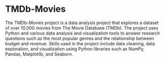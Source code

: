 # TMDb-Movies

The TMDb-Movies project is a data analysis project that explores a dataset of over 10,000 movies from The Movie Database (TMDb). The project uses Python and various data analysis and visualization tools to answer research questions such as the most popular genres and the relationship between budget and revenue. Skills used in the project include data cleaning, data exploration, and visualization using Python libraries such as NumPy, Pandas, Matplotlib, and Seaborn.
